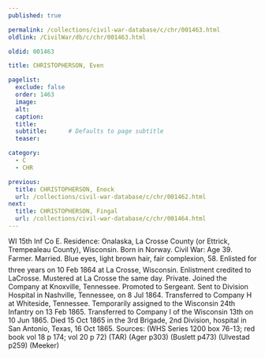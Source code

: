 ```yaml
---
published: true

permalink: /collections/civil-war-database/c/chr/001463.html
oldlink: /CivilWar/db/c/chr/001463.html

oldid: 001463

title: CHRISTOPHERSON, Even

pagelist:
  exclude: false
  order: 1463
  image: 
  alt:
  caption:
  title:
  subtitle:      # Defaults to page subtitle
  teaser:

category: 
  - C 
  - CHR

previous:
  title: CHRISTOPHERSON, Enock
  url: /collections/civil-war-database/c/chr/001462.html  
next:
  title: CHRISTOPHERSON, Fingal
  url: /collections/civil-war-database/c/chr/001464.html   
---
```

WI 15th Inf Co E. Residence: Onalaska, La Crosse County (or Ettrick, Trempealeau County), Wisconsin. Born in Norway. Civil War: Age 39. Farmer. Married. Blue eyes, light brown hair, fair complexion, 5&#146;8&#148;. Enlisted for three years on 10 Feb 1864 at La Crosse, Wisconsin. Enlistment credited to LaCrosse. Mustered at La Crosse the same day. Private. Joined the Company at Knoxville, Tennessee. Promoted to Sergeant. Sent to Division Hospital in Nashville, Tennessee, on 8 Jul 1864. Transferred to Company H at Whiteside, Tennessee. Temporarily assigned to the Wisconsin 24th Infantry on 13 Feb 1865. Transferred to Company I of the Wisconsin 13th on 10 Jun 1865. Died 15 Oct 1865 in the 3rd Brigade, 2nd Division, hospital in San Antonio, Texas, 16 Oct 1865. Sources: (WHS Series 1200 box 76-13; red book vol 18 p 174; vol 20 p 72) (TAR) (Ager p303) (Buslett p473) (Ulvestad p259) (Meeker)